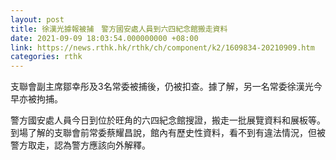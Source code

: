 ```yaml
---
layout: post
title: 徐漢光據報被捕　警方國安處人員到六四紀念館搬走資料
date: 2021-09-09 18:03:54.000000000 +08:00
link: https://news.rthk.hk/rthk/ch/component/k2/1609834-20210909.htm
categories: rthk
---
```


支聯會副主席鄒幸彤及3名常委被捕後，仍被扣查。據了解，另一名常委徐漢光今早亦被拘捕。

警方國安處人員今日到位於旺角的六四紀念館搜證，搬走一批展覽資料和展板等。到場了解的支聯會前常委蔡耀昌說，館內有歷史性資料，看不到有違法情況，但被警方取走，認為警方應該向外解釋。
